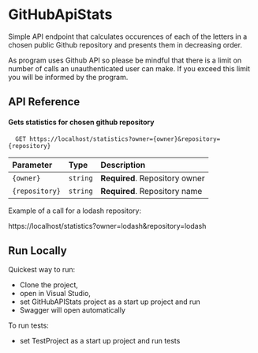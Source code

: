 
# GitHubApiStats

Simple API endpoint that calculates occurences of each of the letters in a chosen public Github repository and presents them in decreasing order.

As program uses Github API so please be mindful that there is a limit on number of calls an unauthenticated user can make. 
If you exceed this limit you will be informed by the program.



## API Reference

#### Gets statistics for chosen github repository

```http
  GET https://localhost/statistics?owner={owner}&repository={repository}

```

| Parameter | Type     | Description                |
| :-------- | :------- | :------------------------- |
| `{owner}` | `string` | **Required**. Repository owner |
| `{repository}` | `string` | **Required**. Repository name |

Example of a call for a lodash repository:

https://localhost/statistics?owner=lodash&repository=lodash



## Run Locally

Quickest way to run: 
- Clone the project,
- open in Visual Studio, 
- set GitHubAPIStats project as a start up project and run
- Swagger will open automatically

To run tests:
- set TestProject as a start up project and run tests

